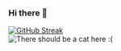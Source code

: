 ### Hi there 👋
[![GitHub Streak](http://github-readme-streak-stats.herokuapp.com?user=axelvanherle&theme=light&background=fffff)](https://git.io/streak-stats)
<br>
![There should be a cat here :(](https://media.giphy.com/media/vFKqnCdLPNOKc/giphy.gif)
<!--
**axelvanherle/axelvanherle** is a ✨ _special_ ✨ repository because its `README.md` (this file) appears on your GitHub profile.

Here are some ideas to get you started:

- 🔭 I’m currently working on ...
- 🌱 I’m currently learning ...
- 👯 I’m looking to collaborate on ...
- 🤔 I’m looking for help with ...
- 💬 Ask me about ...
- 📫 How to reach me: ...
- 😄 Pronouns: ...
- ⚡ Fun fact: ...
-->
